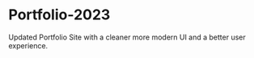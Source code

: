 # Portfolio-2023
Updated Portfolio Site with a cleaner more modern UI and a better user experience.
